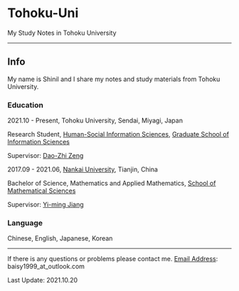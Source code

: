# Tohoku-Uni
My Study Notes in Tohoku University

---
## Info
My name is Shinil and I share my notes and study materials from Tohoku University. 

### Education
2021.10 - Present, Tohoku University, Sendai, Miyagi, Japan

Research Student, [Human-Social Information Sciences](http://www.se.is.tohoku.ac.jp/index.html), [Graduate School of Information Sciences](https://www.is.tohoku.ac.jp/)

Supervisor: [Dao-Zhi Zeng](http://www.se.is.tohoku.ac.jp/~zeng/eng.html)

2017.09 - 2021.06, [Nankai University](nankai.edu.cn), Tianjin, China

Bachelor of Science, Mathematics and Applied Mathematics, [School of Mathematical Sciences](math.nankai.edu.cn)

Supervisor: [Yi-ming Jiang](https://math.nankai.edu.cn/2016/1113/c5626a51492/page.htm)

### Language

Chinese, English, Japanese, Korean

---
If there is any questions or problems please contact me.
[Email Address](mailto:baisy1999@outlook.com): baisy1999_at_outlook.com

Last Update: 2021.10.20